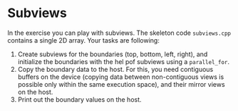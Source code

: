 # Subviews

In the exercise you can play with subviews. The skeleton code `subviews.cpp` contains
a single 2D array. Your tasks are following:

1. Create subviews for the boundaries (top,  bottom, left, right), and initialize
the boundaries with the hel pof subviews using a `parallel_for`.
2. Copy the boundary data to the host. For this, you need contiguous buffers on the device (copying data between non-contiguous views is possible only within the same execution space), and their mirror views on the host.
3. Print out the boundary values on the host.
